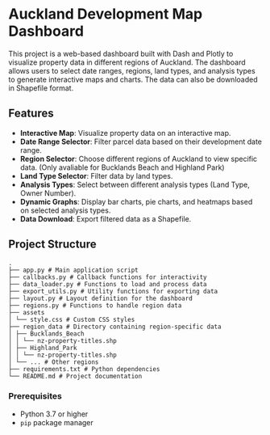 # Auckland Development Map Dashboard

This project is a web-based dashboard built with Dash and Plotly to visualize property data in different regions of Auckland. The dashboard allows users to select date ranges, regions, land types, and analysis types to generate interactive maps and charts. The data can also be downloaded in Shapefile format.

## Features

- **Interactive Map**: Visualize property data on an interactive map.
- **Date Range Selector**: Filter parcel data based on their development date range.
- **Region Selector**: Choose different regions of Auckland to view specific data. (Only avaliable for Bucklands Beach and Highland Park)
- **Land Type Selector**: Filter data by land types.
- **Analysis Types**: Select between different analysis types (Land Type, Owner Number).
- **Dynamic Graphs**: Display bar charts, pie charts, and heatmaps based on selected analysis types.
- **Data Download**: Export filtered data as a Shapefile.

## Project Structure
```text
.
├── app.py # Main application script
├── callbacks.py # Callback functions for interactivity
├── data_loader.py # Functions to load and process data
├── export_utils.py # Utility functions for exporting data
├── layout.py # Layout definition for the dashboard
├── regions.py # Functions to handle region data
├── assets
│ └── style.css # Custom CSS styles
├── region_data # Directory containing region-specific data
│ ├── Bucklands_Beach
│ │ └── nz-property-titles.shp
│ ├── Highland_Park
│ │ └── nz-property-titles.shp
│ └── ... # Other regions
├── requirements.txt # Python dependencies
└── README.md # Project documentation
```
### Prerequisites

- Python 3.7 or higher
- `pip` package manager

